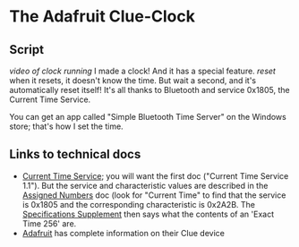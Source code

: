 # The Adafruit Clue-Clock

## Script

*video of clock running* I made a clock! And it has a special feature. *reset* when it resets, it doesn't know the time. But wait a second, and it's automatically reset itself! It's all thanks to Bluetooth and service 0x1805, the Current Time Service.

You can get an app called "Simple Bluetooth Time Server" on the Windows store; that's how I set the time.



## Links to technical docs

* [Current Time Service](https://www.bluetooth.com/specifications/specs/current-time-service-1-1/); you will want the first doc ("Current Time Service 1.1"). But the service and characteristic values are described in the [Assigned Numbers](https://www.bluetooth.com/specifications/specs/assigned-numbers/) doc (look for "Current Time" to find that the service is 0x1805 and the corresponding characteristic is 0x2A2B. The [Specifications Supplement](https://www.bluetooth.com/specifications/specs/gatt-specification-supplement/) then says what the contents of an 'Exact Time 256' are.
* [Adafruit]() has complete information on their Clue device